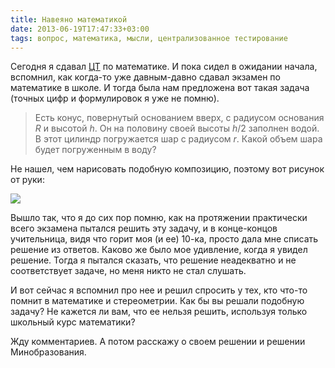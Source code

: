 ```yaml
---
title: Навеяно математикой
date: 2013-06-19T17:47:33+03:00
tags: вопрос, математика, мысли, централизованное тестирование
---
```


Сегодня я сдавал [ЦТ](http://dikmax.name/post/centralizedtesting) по математике. И пока сидел в ожидании начала, вспомнил, как когда-то уже давным-давно сдавал экзамен по математике в школе. И тогда была нам предложена вот такая задача (точных цифр и формулировок я уже не помню).

>Есть конус, повернутый основанием вверх, с радиусом основания $R$ и высотой $h$. Он на половину своей высоты $h/2$ заполнен водой. В этот цилиндр погружается шар с радиусом $r$. Какой объем шара будет погруженным в воду?

Не нашел, чем нарисовать подобную композицию, поэтому вот рисунок от руки:

![](http://a51056ce8d9b948fb69e-8de36eb37b2366f5a76a776c3dee0b32.r42.cf1.rackcdn.com/Inscribe-sphere-in-cone.jpg)

Вышло так, что я до сих пор помню, как на протяжении практически всего экзамена пытался решить эту задачу, и в конце-концов учительница, видя что горит моя (и ее) 10-ка, просто дала мне списать решение из ответов. Каково же было мое удивление, когда я увидел решение. Тогда я пытался сказать, что решение неадекватно и не соответствует задаче, но меня никто не стал слушать.

И вот сейчас я вспомнил про нее и решил спросить у тех, кто что-то помнит в математике и стереометрии. Как бы вы решали подобную задачу? Не кажется ли вам, что ее нельзя решить, используя только школьный курс математики? 

Жду комментариев. А потом расскажу о своем решении и решении Минобразования.
